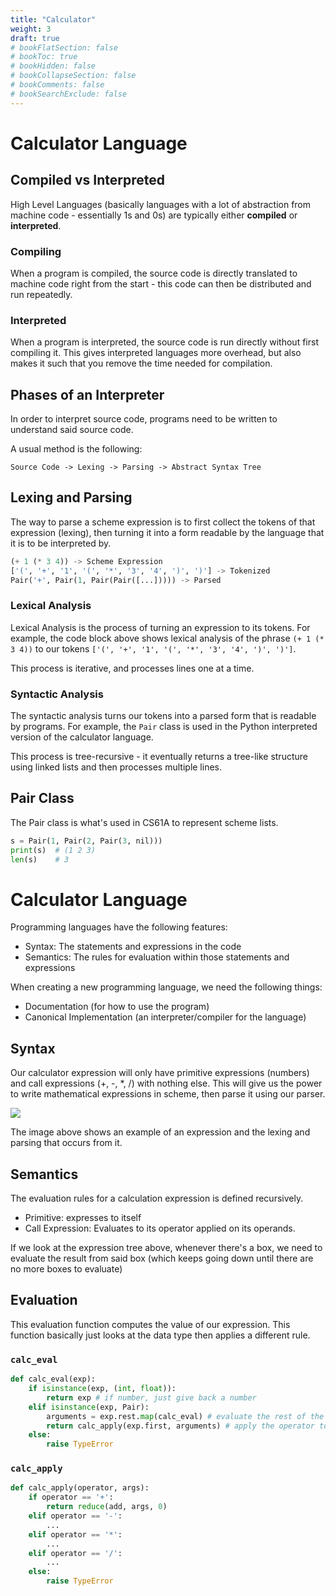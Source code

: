```yaml
---
title: "Calculator"
weight: 3
draft: true
# bookFlatSection: false
# bookToc: true
# bookHidden: false
# bookCollapseSection: false
# bookComments: false
# bookSearchExclude: false
---
```


# Calculator Language

## Compiled vs Interpreted

High Level Languages (basically languages with a lot of abstraction from machine code - essentially 1s and 0s) are typically either **compiled** or **interpreted**.

### Compiling

When a program is compiled, the source code is directly translated to machine code right from the start - this code can then be distributed and run repeatedly.

### Interpreted

When a program is interpreted, the source code is run directly without first compiling it. This gives interpreted languages more overhead, but also makes it such that you remove the time needed for compilation.

## Phases of an Interpreter

In order to interpret source code, programs need to be written to understand said source code.

A usual method is the following:

`Source Code -> Lexing -> Parsing -> Abstract Syntax Tree`

## Lexing and Parsing

The way to parse a scheme expression is to first collect the tokens of that expression (lexing), then turning it into a form readable by the language that it is to be interpreted by. 

```python
(+ 1 (* 3 4)) -> Scheme Expression
['(', '+', '1', '(', '*', '3', '4', ')', ')'] -> Tokenized
Pair('+', Pair(1, Pair(Pair([...])))) -> Parsed
```

### Lexical Analysis

Lexical Analysis is the process of turning an expression to its tokens. For example, the code block above shows lexical analysis of the phrase `(+ 1 (* 3 4))` to our tokens `['(', '+', '1', '(', '*', '3', '4', ')', ')']`.

This process is iterative, and processes lines one at a time.

### Syntactic Analysis

The syntactic analysis turns our tokens into a parsed form that is readable by programs. For example, the `Pair` class is used in the Python interpreted version of the calculator language.

This process is tree-recursive - it eventually returns a tree-like structure using linked lists and then processes multiple lines.

## Pair Class

The Pair class is what's used in CS61A to represent scheme lists. 

```python
s = Pair(1, Pair(2, Pair(3, nil)))
print(s)  # (1 2 3)
len(s)    # 3
```

# Calculator Language

Programming languages have the following features:

- Syntax: The statements and expressions in the code
- Semantics: The rules for evaluation within those statements and expressions

When creating a new programming language, we need the following things:

- Documentation (for how to use the program)
- Canonical Implementation (an interpreter/compiler for the language)

## Syntax

Our calculator expression will only have primitive expressions (numbers) and call expressions (+, -, *, /) with nothing else. This will give us the power to write mathematical expressions in scheme, then parse it using our parser.

![](https://i.imgur.com/42SE4Hn.png)

The image above shows an example of an expression and the lexing and parsing that occurs from it.

## Semantics

The evaluation rules for a calculation expression is defined recursively. 

- Primitive: expresses to itself
- Call Expression: Evaluates to its operator applied on its operands.

If we look at the expression tree above, whenever there's a box, we need to evaluate the result from said box (which keeps going down until there are no more boxes to evaluate)

## Evaluation

This evaluation function computes the value of our expression. This function basically just looks at the data type then applies a different rule.

### `calc_eval`

```python
def calc_eval(exp):
    if isinstance(exp, (int, float)):
        return exp # if number, just give back a number
    elif isinstance(exp, Pair):
        arguments = exp.rest.map(calc_eval) # evaluate the rest of the arguments in the pair
        return calc_apply(exp.first, arguments) # apply the operator to the operands
    else:
        raise TypeError
```

### `calc_apply`

```python
def calc_apply(operator, args):
    if operator == '+':
        return reduce(add, args, 0)
    elif operator == '-':
        ...
    elif operator == '*':
        ...
    elif operator == '/':
        ...
    else:
        raise TypeError
```